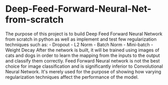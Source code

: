 # Deep-Feed-Forward-Neural-Net-from-scratch
The purpose of this project is to build Deep Feed Forward Neural Network from scratch in python as well as implement and test few regularization techniques such as: - Dropout - L2 Norm - Batch Norm - Mini-batch - Weight Decay  After the network is built, it will be trained using images of cats and dogs in order to learn the mapping from the inputs to the output and classify them correctly.  Feed Forward Neural network is not the best choice for image classification and is significantly inferior to Convolutional Neural Network. It's merely used for the purpose of showing how varying regularization techniques affect the performance of the model.
